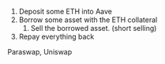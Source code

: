 1. Deposit some ETH into Aave
2. Borrow some asset with the ETH collateral
    1. Sell the borrowed asset. (short selling)
3. Repay everything back

Paraswap, Uniswap